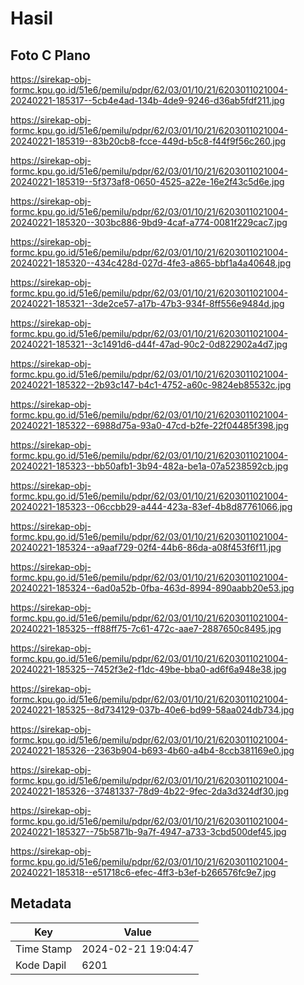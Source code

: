 # Hasil

## Foto C Plano

https://sirekap-obj-formc.kpu.go.id/51e6/pemilu/pdpr/62/03/01/10/21/6203011021004-20240221-185317--5cb4e4ad-134b-4de9-9246-d36ab5fdf211.jpg

https://sirekap-obj-formc.kpu.go.id/51e6/pemilu/pdpr/62/03/01/10/21/6203011021004-20240221-185319--83b20cb8-fcce-449d-b5c8-f44f9f56c260.jpg

https://sirekap-obj-formc.kpu.go.id/51e6/pemilu/pdpr/62/03/01/10/21/6203011021004-20240221-185319--5f373af8-0650-4525-a22e-16e2f43c5d6e.jpg

https://sirekap-obj-formc.kpu.go.id/51e6/pemilu/pdpr/62/03/01/10/21/6203011021004-20240221-185320--303bc886-9bd9-4caf-a774-0081f229cac7.jpg

https://sirekap-obj-formc.kpu.go.id/51e6/pemilu/pdpr/62/03/01/10/21/6203011021004-20240221-185320--434c428d-027d-4fe3-a865-bbf1a4a40648.jpg

https://sirekap-obj-formc.kpu.go.id/51e6/pemilu/pdpr/62/03/01/10/21/6203011021004-20240221-185321--3de2ce57-a17b-47b3-934f-8ff556e9484d.jpg

https://sirekap-obj-formc.kpu.go.id/51e6/pemilu/pdpr/62/03/01/10/21/6203011021004-20240221-185321--3c1491d6-d44f-47ad-90c2-0d822902a4d7.jpg

https://sirekap-obj-formc.kpu.go.id/51e6/pemilu/pdpr/62/03/01/10/21/6203011021004-20240221-185322--2b93c147-b4c1-4752-a60c-9824eb85532c.jpg

https://sirekap-obj-formc.kpu.go.id/51e6/pemilu/pdpr/62/03/01/10/21/6203011021004-20240221-185322--6988d75a-93a0-47cd-b2fe-22f04485f398.jpg

https://sirekap-obj-formc.kpu.go.id/51e6/pemilu/pdpr/62/03/01/10/21/6203011021004-20240221-185323--bb50afb1-3b94-482a-be1a-07a5238592cb.jpg

https://sirekap-obj-formc.kpu.go.id/51e6/pemilu/pdpr/62/03/01/10/21/6203011021004-20240221-185323--06ccbb29-a444-423a-83ef-4b8d87761066.jpg

https://sirekap-obj-formc.kpu.go.id/51e6/pemilu/pdpr/62/03/01/10/21/6203011021004-20240221-185324--a9aaf729-02f4-44b6-86da-a08f453f6f11.jpg

https://sirekap-obj-formc.kpu.go.id/51e6/pemilu/pdpr/62/03/01/10/21/6203011021004-20240221-185324--6ad0a52b-0fba-463d-8994-890aabb20e53.jpg

https://sirekap-obj-formc.kpu.go.id/51e6/pemilu/pdpr/62/03/01/10/21/6203011021004-20240221-185325--ff88ff75-7c61-472c-aae7-2887650c8495.jpg

https://sirekap-obj-formc.kpu.go.id/51e6/pemilu/pdpr/62/03/01/10/21/6203011021004-20240221-185325--7452f3e2-f1dc-49be-bba0-ad6f6a948e38.jpg

https://sirekap-obj-formc.kpu.go.id/51e6/pemilu/pdpr/62/03/01/10/21/6203011021004-20240221-185325--8d734129-037b-40e6-bd99-58aa024db734.jpg

https://sirekap-obj-formc.kpu.go.id/51e6/pemilu/pdpr/62/03/01/10/21/6203011021004-20240221-185326--2363b904-b693-4b60-a4b4-8ccb381169e0.jpg

https://sirekap-obj-formc.kpu.go.id/51e6/pemilu/pdpr/62/03/01/10/21/6203011021004-20240221-185326--37481337-78d9-4b22-9fec-2da3d324df30.jpg

https://sirekap-obj-formc.kpu.go.id/51e6/pemilu/pdpr/62/03/01/10/21/6203011021004-20240221-185327--75b5871b-9a7f-4947-a733-3cbd500def45.jpg

https://sirekap-obj-formc.kpu.go.id/51e6/pemilu/pdpr/62/03/01/10/21/6203011021004-20240221-185318--e51718c6-efec-4ff3-b3ef-b266576fc9e7.jpg


## Metadata

| Key        | Value               |
| ---------- | ------------------- |
| Time Stamp | 2024-02-21 19:04:47 |
| Kode Dapil | 6201                |



